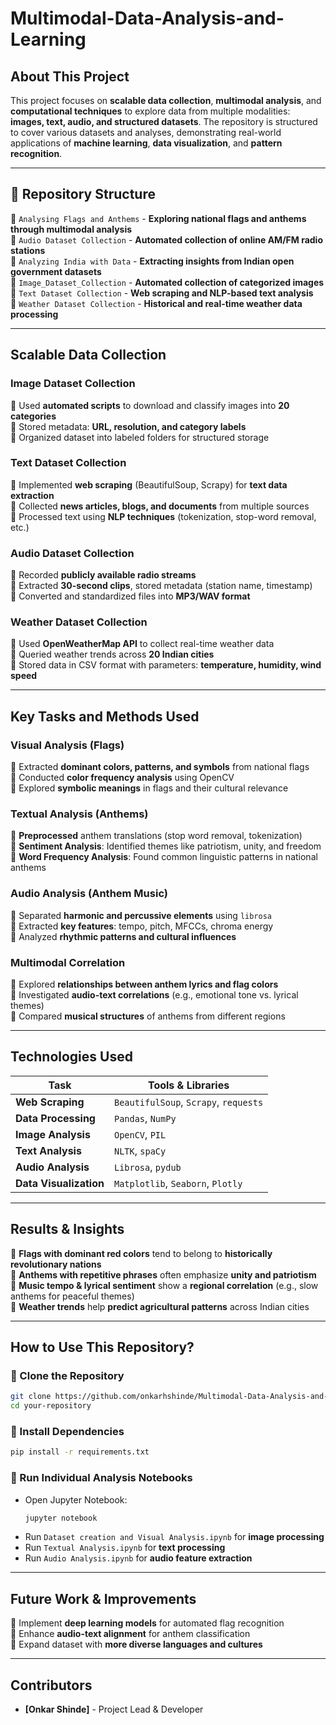 # Multimodal-Data-Analysis-and-Learning 

## **About This Project**  
This project focuses on **scalable data collection**, **multimodal analysis**, and **computational techniques** to explore data from multiple modalities: **images, text, audio, and structured datasets**. The repository is structured to cover various datasets and analyses, demonstrating real-world applications of **machine learning**, **data visualization**, and **pattern recognition**.

---

## **📂 Repository Structure**  


📁 `Analysing Flags and Anthems` - **Exploring national flags and anthems through multimodal analysis**  
📁 `Audio Dataset Collection` - **Automated collection of online AM/FM radio stations**         
📁 `Analyzing India with Data` - **Extracting insights from Indian open government datasets**  
📁 `Image_Dataset_Collection` - **Automated collection of categorized images**  
📁 `Text Dataset Collection` - **Web scraping and NLP-based text analysis**  
📁 `Weather Dataset Collection` - **Historical and real-time weather data processing**  

---

## **Scalable Data Collection**  

### **Image Dataset Collection**  
🔹 Used **automated scripts** to download and classify images into **20 categories**  
🔹 Stored metadata: **URL, resolution, and category labels**  
🔹 Organized dataset into labeled folders for structured storage  

### **Text Dataset Collection**  
🔹 Implemented **web scraping** (BeautifulSoup, Scrapy) for **text data extraction**  
🔹 Collected **news articles, blogs, and documents** from multiple sources  
🔹 Processed text using **NLP techniques** (tokenization, stop-word removal, etc.)  

### **Audio Dataset Collection**  
🔹 Recorded **publicly available radio streams**  
🔹 Extracted **30-second clips**, stored metadata (station name, timestamp)  
🔹 Converted and standardized files into **MP3/WAV format**  

### **Weather Dataset Collection**  
🔹 Used **OpenWeatherMap API** to collect real-time weather data  
🔹 Queried weather trends across **20 Indian cities**  
🔹 Stored data in CSV format with parameters: **temperature, humidity, wind speed**  

---

## **Key Tasks and Methods Used**  

### **Visual Analysis (Flags)**  
🔹 Extracted **dominant colors, patterns, and symbols** from national flags  
🔹 Conducted **color frequency analysis** using OpenCV  
🔹 Explored **symbolic meanings** in flags and their cultural relevance  

### **Textual Analysis (Anthems)**  
🔹 **Preprocessed** anthem translations (stop word removal, tokenization)  
🔹 **Sentiment Analysis**: Identified themes like patriotism, unity, and freedom  
🔹 **Word Frequency Analysis**: Found common linguistic patterns in national anthems  

### **Audio Analysis (Anthem Music)**  
🔹 Separated **harmonic and percussive elements** using `librosa`  
🔹 Extracted **key features**: tempo, pitch, MFCCs, chroma energy  
🔹 Analyzed **rhythmic patterns and cultural influences**  

### **Multimodal Correlation**  
🔹 Explored **relationships between anthem lyrics and flag colors**  
🔹 Investigated **audio-text correlations** (e.g., emotional tone vs. lyrical themes)  
🔹 Compared **musical structures** of anthems from different regions  

---


## **Technologies Used**  

| **Task**          | **Tools & Libraries** |
|------------------|--------------------|
| **Web Scraping**  | `BeautifulSoup`, `Scrapy`, `requests` |
| **Data Processing** | `Pandas`, `NumPy` |
| **Image Analysis** | `OpenCV`, `PIL` |
| **Text Analysis**  | `NLTK`, `spaCy` |
| **Audio Analysis** | `Librosa`, `pydub` |
| **Data Visualization** | `Matplotlib`, `Seaborn`, `Plotly` |

---

## **Results & Insights**  
🔹 **Flags with dominant red colors** tend to belong to **historically revolutionary nations**  
🔹 **Anthems with repetitive phrases** often emphasize **unity and patriotism**  
🔹 **Music tempo & lyrical sentiment** show a **regional correlation** (e.g., slow anthems for peaceful themes)  
🔹 **Weather trends** help **predict agricultural patterns** across Indian cities  

---

## **How to Use This Repository?**  

### **🔹 Clone the Repository**  
```sh
git clone https://github.com/onkarhshinde/Multimodal-Data-Analysis-and-Learning
cd your-repository
```

### **🔹 Install Dependencies**  
```sh
pip install -r requirements.txt
```

### **🔹 Run Individual Analysis Notebooks**  
- Open Jupyter Notebook:
  ```sh
  jupyter notebook
  ```
- Run `Dataset creation and Visual Analysis.ipynb` for **image processing**  
- Run `Textual Analysis.ipynb` for **text processing**  
- Run `Audio Analysis.ipynb` for **audio feature extraction**  

---

## **Future Work & Improvements**  
🔹 Implement **deep learning models** for automated flag recognition  
🔹 Enhance **audio-text alignment** for anthem classification  
🔹 Expand dataset with **more diverse languages and cultures**  

---

## **Contributors**  
- **[Onkar Shinde]** - Project Lead & Developer  

